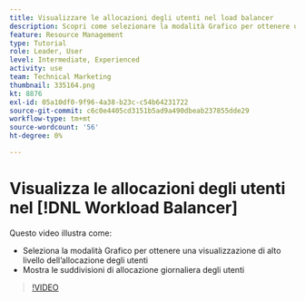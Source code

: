```yaml
---
title: Visualizzare le allocazioni degli utenti nel load balancer
description: Scopri come selezionare la modalità Grafico per ottenere una visualizzazione di alto livello dell’allocazione degli utenti e visualizzare le suddivisioni di allocazione giornaliera degli utenti.
feature: Resource Management
type: Tutorial
role: Leader, User
level: Intermediate, Experienced
activity: use
team: Technical Marketing
thumbnail: 335164.png
kt: 8876
exl-id: 05a10df0-9f96-4a38-b23c-c54b64231722
source-git-commit: c6c0e4405cd3151b5ad9a490dbeab237855dde29
workflow-type: tm+mt
source-wordcount: '56'
ht-degree: 0%

---
```


# Visualizza le allocazioni degli utenti nel [!DNL Workload Balancer]

Questo video illustra come:

* Seleziona la modalità Grafico per ottenere una visualizzazione di alto livello dell’allocazione degli utenti
* Mostra le suddivisioni di allocazione giornaliera degli utenti

>[!VIDEO](https://video.tv.adobe.com/v/335164/?quality=12)
